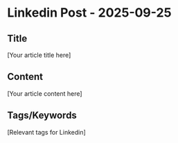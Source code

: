 # Linkedin Post - 2025-09-25

## Title
[Your article title here]

## Content
[Your article content here]

## Tags/Keywords
[Relevant tags for Linkedin]
